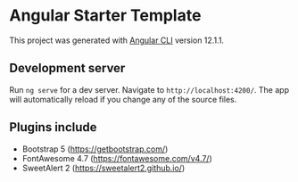 # Angular Starter Template

This project was generated with [Angular CLI](https://github.com/angular/angular-cli) version 12.1.1.

## Development server

Run `ng serve` for a dev server. Navigate to `http://localhost:4200/`. The app will automatically reload if you change any of the source files.

## Plugins include

* Bootstrap 5 (https://getbootstrap.com/)
* FontAwesome 4.7 (https://fontawesome.com/v4.7/)
* SweetAlert 2 (https://sweetalert2.github.io/)
